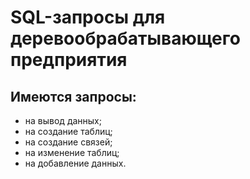 # SQL-запросы для деревообрабатывающего предприятия
## Имеются запросы:
- на вывод данных;
- на создание таблиц;
- на создание связей;
- на изменение таблиц;
- на добавление данных.

